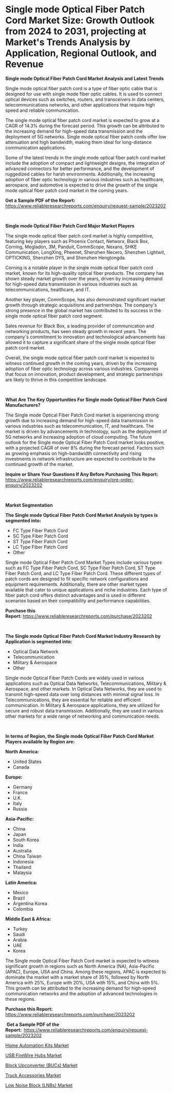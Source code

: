 <p><h1>Single mode Optical Fiber Patch Cord Market Size: Growth Outlook from 2024 to 2031, projecting at Market's Trends Analysis by Application, Regional Outlook, and Revenue</h1></p><p><strong>Single mode Optical Fiber Patch Cord Market Analysis and Latest Trends</strong></p>
<p><p>Single mode optical fiber patch cord is a type of fiber optic cable that is designed for use with single mode fiber optic cables. It is used to connect optical devices such as switches, routers, and transceivers in data centers, telecommunications networks, and other applications that require high speed and reliable communication.</p><p>The single mode optical fiber patch cord market is expected to grow at a CAGR of 14.3% during the forecast period. This growth can be attributed to the increasing demand for high-speed data transmission and the deployment of 5G networks. Single mode optical fiber patch cords offer low attenuation and high bandwidth, making them ideal for long-distance communication applications.</p><p>Some of the latest trends in the single mode optical fiber patch cord market include the adoption of compact and lightweight designs, the integration of advanced connectors for better performance, and the development of ruggedized cables for harsh environments. Additionally, the increasing adoption of fiber optic technology in various industries such as healthcare, aerospace, and automotive is expected to drive the growth of the single mode optical fiber patch cord market in the coming years.</p></p>
<p><strong>Get a Sample PDF of the Report:&nbsp;</strong> <a href="https://www.reliableresearchreports.com/enquiry/request-sample/2023202">https://www.reliableresearchreports.com/enquiry/request-sample/2023202</a></p>
<p>&nbsp;</p>
<p><strong>Single mode Optical Fiber Patch Cord Major Market Players</strong></p>
<p><p>The single mode optical fiber patch cord market is highly competitive, featuring key players such as Phoenix Contact, Networx, Black Box, Corning, Megladon, 3M, Panduit, CommScope, Nexans, SHKE Communication, LongXing, Pheenet, Shenzhen Necero, Shenzhen Lightwit, OPTICKING, Shenzhen DYS, and Shenzhen Hengtongda.</p><p>Corning is a notable player in the single mode optical fiber patch cord market, known for its high-quality optical fiber products. The company has shown steady market growth over the years, driven by increasing demand for high-speed data transmission in various industries such as telecommunications, healthcare, and IT.</p><p>Another key player, CommScope, has also demonstrated significant market growth through strategic acquisitions and partnerships. The company's strong presence in the global market has contributed to its success in the single mode optical fiber patch cord segment.</p><p>Sales revenue for Black Box, a leading provider of communication and networking products, has seen steady growth in recent years. The company's commitment to innovation and technological advancements has allowed it to capture a significant share of the single mode optical fiber patch cord market.</p><p>Overall, the single mode optical fiber patch cord market is expected to witness continued growth in the coming years, driven by the increasing adoption of fiber optic technology across various industries. Companies that focus on innovation, product development, and strategic partnerships are likely to thrive in this competitive landscape.</p></p>
<p>&nbsp;</p>
<p><strong>What Are The Key Opportunities For Single mode Optical Fiber Patch Cord Manufacturers?</strong></p>
<p><p>The Single mode Optical Fiber Patch Cord market is experiencing strong growth due to increasing demand for high-speed data transmission in various industries such as telecommunication, IT, and healthcare. The market is driven by advancements in technology, such as the deployment of 5G networks and increasing adoption of cloud computing. The future outlook for the Single mode Optical Fiber Patch Cord market looks positive, with a projected CAGR of over 8% during the forecast period. Factors such as growing emphasis on high-bandwidth connectivity and rising investments in network infrastructure are expected to contribute to the continued growth of the market.</p></p>
<p><strong>Inquire or Share Your Questions If Any Before Purchasing This Report:</strong> <a href="https://www.reliableresearchreports.com/enquiry/pre-order-enquiry/2023202">https://www.reliableresearchreports.com/enquiry/pre-order-enquiry/2023202</a></p>
<p>&nbsp;</p>
<p><strong>Market Segmentation</strong></p>
<p><strong>The Single mode Optical Fiber Patch Cord Market Analysis by types is segmented into:</strong></p>
<p><ul><li>FC Type Fiber Patch Cord</li><li>SC Type Fiber Patch Cord</li><li>ST Type Fiber Patch Cord</li><li>LC Type Fiber Patch Cord</li><li>Other</li></ul></p>
<p><p>Single mode Optical Fiber Patch Cord Market Types include various types such as FC Type Fiber Patch Cord, SC Type Fiber Patch Cord, ST Type Fiber Patch Cord, and LC Type Fiber Patch Cord. These different types of patch cords are designed to fit specific network configurations and equipment requirements. Additionally, there are other market types available that cater to unique applications and niche industries. Each type of fiber patch cord offers distinct advantages and is used in different scenarios based on their compatibility and performance capabilities.</p></p>
<p><strong>Purchase this Report:&nbsp;</strong><a href="https://www.reliableresearchreports.com/purchase/2023202">https://www.reliableresearchreports.com/purchase/2023202</a></p>
<p>&nbsp;</p>
<p><strong>The Single mode Optical Fiber Patch Cord Market Industry Research by Application is segmented into:</strong></p>
<p><ul><li>Optical Data Network</li><li>Telecommunication</li><li>Military & Aerospace</li><li>Other</li></ul></p>
<p><p>Single mode Optical Fiber Patch Cords are widely used in various applications such as Optical Data Networks, Telecommunications, Military & Aerospace, and other markets. In Optical Data Networks, they are used to transmit high-speed data over long distances with minimal signal loss. In Telecommunications, they are essential for reliable and efficient communication. In Military & Aerospace applications, they are utilized for secure and robust data transmission. Additionally, they are used in various other markets for a wide range of networking and communication needs.</p></p>
<p>&nbsp;</p>
<p><strong>In terms of Region, the Single mode Optical Fiber Patch Cord Market Players available by Region are:</strong></p>
<p>
    <p> <strong> North America: </strong>
        <ul>
            <li>United States</li>
            <li>Canada</li>
        </ul>
        </p> 
    <p> <strong> Europe: </strong>
        <ul>
            <li>Germany</li>
            <li>France</li>
            <li>U.K.</li>
            <li>Italy</li>
            <li>Russia</li>
        </ul>
        </p> 
    <p> <strong> Asia-Pacific: </strong>
        <ul>
            <li>China</li>
            <li>Japan</li>
            <li>South Korea</li>
            <li>India</li>
            <li>Australia</li>
            <li>China Taiwan</li>
            <li>Indonesia</li>
            <li>Thailand</li>
            <li>Malaysia</li>
        </ul>
        </p> 
    <p> <strong> Latin America: </strong>
        <ul>
            <li>Mexico</li>
            <li>Brazil</li>
            <li>Argentina Korea</li>
            <li>Colombia</li>
        </ul>
        </p> 
    <p> <strong> Middle East & Africa: </strong>
        <ul>
            <li>Turkey</li>
            <li>Saudi</li>
            <li>Arabia</li>
            <li>UAE</li>
            <li>Korea</li>
        </ul>
    </p>
    </p>
<p><p>The Single mode Optical Fiber Patch Cord market is expected to witness significant growth in regions such as North America (NA), Asia-Pacific (APAC), Europe, USA and China. Among these regions, APAC is expected to dominate the market with a market share of 35%, followed by North America with 25%, Europe with 20%, USA with 15%, and China with 5%. This growth can be attributed to the increasing demand for high-speed communication networks and the adoption of advanced technologies in these regions.</p></p>
<p><strong>Purchase this Report: </strong><a href="https://www.reliableresearchreports.com/purchase/2023202">https://www.reliableresearchreports.com/purchase/2023202</a></p>
<p>&nbsp;<strong>Get a Sample PDF of the Report:&nbsp;&nbsp;</strong><a href="https://www.reliableresearchreports.com/enquiry/request-sample/2023202">https://www.reliableresearchreports.com/enquiry/request-sample/2023202</a></p>
<p><strong></strong></p>
<p><p><a href="https://cat-emmental-94b.notion.site/Home-Automation-Kits-Market-Research-Report-Forecasted-for-Period-from-2024-2031-by-Market-Type--ffed712edc3241949ec6b70e57985fa3">Home Automation Kits Market</a></p><p><a href="https://cat-emmental-94b.notion.site/USB-FireWire-Hubs-Market-Research-Report-Provides-thorough-Industry-Overview-which-offers-an-In-Dep-ce758aa122064ba48e72685adc87aab8">USB FireWire Hubs Market</a></p><p><a href="https://view.publitas.com/reportprime-1/block-upconverter-bucs-market-research-report-reveals-the-latest-trends-and-opportunities-of-this-market-for-period-from-2024-2031/">Block Upconverter (BUCs) Market</a></p><p><a href="https://silk-columnist-571.notion.site/Truck-Accessories-Market-Size-Market-Trends-and-Growth-Outlook-forecasted-for-period-from-2024-to--0ef9cca8d6834b28a853954a21df7ef7">Truck Accessories Market</a></p><p><a href="https://view.publitas.com/reportprime-1/global-low-noise-block-lnbs-market-size-and-market-trends-insights-and-projections-from-2024-to-2031/">Low Noise Block (LNBs) Market</a></p></p>